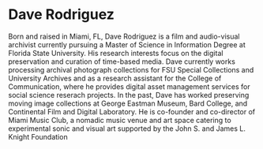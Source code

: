 <h1>Dave Rodriguez</h1>

<div>
  <p>Born and raised in Miami, FL, Dave Rodriguez is a film and audio-visual archivist currently pursuing a Master of Science in    Information Degree at Florida State University. His research interests focus on the digital preservation and curation of time-based media. Dave currently works processing archival photograph collections for FSU Special Collections and University Archives and as a research assistant for the College of Communication, where he provides digital asset management services for social science reserach projects. In the past, Dave has worked preserving moving image collections at George Eastman Museum, Bard College, and Continental Film and Digital Laboratory. He is co-founder and co-director of Miami Music Club, a nomadic music venue and art space catering to experimental sonic and visual art supported by the John S. and James L. Knight Foundation</p>
</div>
